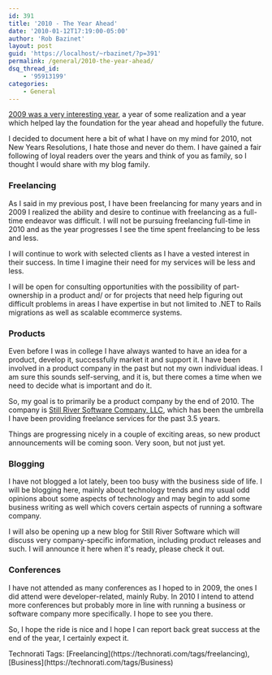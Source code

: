 ```yaml
---
id: 391
title: '2010 - The Year Ahead'
date: '2010-01-12T17:19:00-05:00'
author: 'Rob Bazinet'
layout: post
guid: 'https://localhost/~rbazinet/?p=391'
permalink: /general/2010-the-year-ahead/
dsq_thread_id:
    - '95913199'
categories:
    - General
---
```


[2009 was a very interesting year](https://accidentaltechnologist.com/technology/2009-year-in-review/), a year of some realization and a year which helped lay the foundation for the year ahead and hopefully the future.

I decided to document here a bit of what I have on my mind for 2010, not New Years Resolutions, I hate those and never do them. I have gained a fair following of loyal readers over the years and think of you as family, so I thought I would share with my blog family.

### Freelancing

As I said in my previous post, I have been freelancing for many years and in 2009 I realized the ability and desire to continue with freelancing as a full-time endeavor was difficult. I will not be pursuing freelancing full-time in 2010 and as the year progresses I see the time spent freelancing to be less and less.

I will continue to work with selected clients as I have a vested interest in their success. In time I imagine their need for my services will be less and less.

I will be open for consulting opportunities with the possibility of part-ownership in a product and/ or for projects that need help figuring out difficult problems in areas I have expertise in but not limited to .NET to Rails migrations as well as scalable ecommerce systems.

### Products

Even before I was in college I have always wanted to have an idea for a product, develop it, successfully market it and support it. I have been involved in a product company in the past but not my own individual ideas. I am sure this sounds self-serving, and it is, but there comes a time when we need to decide what is important and do it.

So, my goal is to primarily be a product company by the end of 2010. The company is [Still River Software Company, LLC](https://stillriversoftware.com/), which has been the umbrella I have been providing freelance services for the past 3.5 years.

Things are progressing nicely in a couple of exciting areas, so new product announcements will be coming soon. Very soon, but not just yet.

### Blogging

I have not blogged a lot lately, been too busy with the business side of life. I will be blogging here, mainly about technology trends and my usual odd opinions about some aspects of technology and may begin to add some business writing as well which covers certain aspects of running a software company.

I will also be opening up a new blog for Still River Software which will discuss very company-specific information, including product releases and such. I will announce it here when it's ready, please check it out.

### Conferences

I have not attended as many conferences as I hoped to in 2009, the ones I did attend were developer-related, mainly Ruby. In 2010 I intend to attend more conferences but probably more in line with running a business or software company more specifically. I hope to see you there.

So, I hope the ride is nice and I hope I can report back great success at the end of the year, I certainly expect it.

<div class="wlWriterEditableSmartContent" id="scid:0767317B-992E-4b12-91E0-4F059A8CECA8:24c06005-f898-4a32-813c-4d04095a0a77" style="padding-bottom: 0px; margin: 0px; padding-left: 0px; padding-right: 0px; display: inline; float: none; padding-top: 0px">Technorati Tags: [Freelancing](https://technorati.com/tags/freelancing),[Business](https://technorati.com/tags/Business)</div>